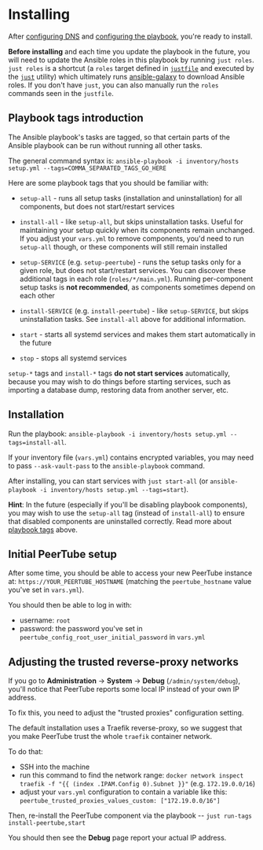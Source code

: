 # Installing

After [configuring DNS](configuring-dns.md) and [configuring the playbook](configuring-playbook.md), you're ready to install.

**Before installing** and each time you update the playbook in the future, you will need to update the Ansible roles in this playbook by running `just roles`. `just roles` is a shortcut (a `roles` target defined in [`justfile`](../justfile) and executed by the [`just`](https://github.com/casey/just) utility) which ultimately runs [ansible-galaxy](https://docs.ansible.com/ansible/latest/cli/ansible-galaxy.html) to download Ansible roles. If you don't have `just`, you can also manually run the `roles` commands seen in the `justfile`.


## Playbook tags introduction

The Ansible playbook's tasks are tagged, so that certain parts of the Ansible playbook can be run without running all other tasks.

The general command syntax is: `ansible-playbook -i inventory/hosts setup.yml --tags=COMMA_SEPARATED_TAGS_GO_HERE`

Here are some playbook tags that you should be familiar with:

- `setup-all` - runs all setup tasks (installation and uninstallation) for all components, but does not start/restart services

- `install-all` - like `setup-all`, but skips uninstallation tasks. Useful for maintaining your setup quickly when its components remain unchanged. If you adjust your `vars.yml` to remove components, you'd need to run `setup-all` though, or these components will still remain installed

- `setup-SERVICE` (e.g. `setup-peertube`) - runs the setup tasks only for a given role, but does not start/restart services. You can discover these additional tags in each role (`roles/*/main.yml`). Running per-component setup tasks is **not recommended**, as components sometimes depend on each other

- `install-SERVICE` (e.g. `install-peertube`) - like `setup-SERVICE`, but skips uninstallation tasks. See `install-all` above for additional information.

- `start` - starts all systemd services and makes them start automatically in the future

- `stop` - stops all systemd services

`setup-*` tags and `install-*` tags **do not start services** automatically, because you may wish to do things before starting services, such as importing a database dump, restoring data from another server, etc.


## Installation

Run the playbook: `ansible-playbook -i inventory/hosts setup.yml --tags=install-all`.

If your inventory file (`vars.yml`) contains encrypted variables, you may need to pass `--ask-vault-pass` to the `ansible-playbook` command.

After installing, you can start services with `just start-all` (or `ansible-playbook -i inventory/hosts setup.yml --tags=start`).

**Hint**: In the future (especially if you'll be disabling playbook components), you may wish to use the `setup-all` tag (instead of `install-all`) to ensure that disabled components are uninstalled correctly. Read more about [playbook tags](#playbook-tags-introduction) above.


## Initial PeerTube setup

After some time, you should be able to access your new PeerTube instance at: `https://YOUR_PEERTUBE_HOSTNAME` (matching the `peertube_hostname` value you've set in `vars.yml`).

You should then be able to log in with:

- username: `root`
- password: the password you've set in `peertube_config_root_user_initial_password` in `vars.yml`


## Adjusting the trusted reverse-proxy networks

If you go to **Administration** -> **System** -> **Debug** (`/admin/system/debug`), you'll notice that PeerTube reports some local IP instead of your own IP address.

To fix this, you need to adjust the "trusted proxies" configuration setting.

The default installation uses a Traefik reverse-proxy, so we suggest that you make PeerTube trust the whole `traefik` container network.

To do that:

- SSH into the machine
- run this command to find the network range: `docker network inspect traefik -f "{{ (index .IPAM.Config 0).Subnet }}"` (e.g. `172.19.0.0/16`)
- adjust your `vars.yml` configuration to contain a variable like this: `peertube_trusted_proxies_values_custom: ["172.19.0.0/16"]`

Then, re-install the PeerTube component via the playbook -- `just run-tags install-peertube,start`

You should then see the **Debug** page report your actual IP address.
